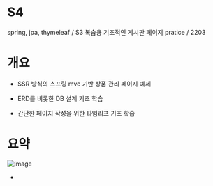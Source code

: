 # S4
spring, jpa, thymeleaf / S3 복습용 기초적인 게시판 페이지 pratice / 2203

# 개요
- SSR 방식의 스프링 mvc 기반 상품 관리 페이지 예제

- ERD를 비롯한 DB 설계 기초 학습

- 간단한 페이지 작성을 위한 타임리프 기초 학습

# 요약
![image](https://user-images.githubusercontent.com/96664524/167609126-6f144894-189f-418d-a35c-b9a5f1939712.png)

-

